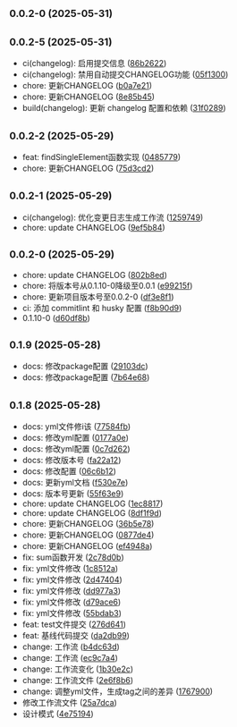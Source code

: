 ## <small>0.0.2-0 (2025-05-31)</small>




## <small>0.0.2-5 (2025-05-31)</small>

* ci(changelog): 启用提交信息 ([86b2622](https://github.com/jcz-sudo4770/duyi/commit/86b2622))
* ci(changelog): 禁用自动提交CHANGELOG功能 ([05f1300](https://github.com/jcz-sudo4770/duyi/commit/05f1300))
* chore: 更新CHANGELOG ([b0a7e21](https://github.com/jcz-sudo4770/duyi/commit/b0a7e21))
* chore: 更新CHANGELOG ([8e85b45](https://github.com/jcz-sudo4770/duyi/commit/8e85b45))
* build(changelog): 更新 changelog 配置和依赖 ([31f0289](https://github.com/jcz-sudo4770/duyi/commit/31f0289))



## <small>0.0.2-2 (2025-05-29)</small>

* feat: findSingleElement函数实现 ([0485779](https://github.com/jcz-sudo4770/duyi/commit/0485779))
* chore: 更新CHANGELOG ([75d3cd2](https://github.com/jcz-sudo4770/duyi/commit/75d3cd2))



## <small>0.0.2-1 (2025-05-29)</small>

* ci(changelog): 优化变更日志生成工作流 ([1259749](https://github.com/jcz-sudo4770/duyi/commit/1259749))
* chore: update CHANGELOG ([9ef5b84](https://github.com/jcz-sudo4770/duyi/commit/9ef5b84))



## <small>0.0.2-0 (2025-05-29)</small>

* chore: update CHANGELOG ([802b8ed](https://github.com/jcz-sudo4770/duyi/commit/802b8ed))
* chore: 将版本号从0.1.10-0降级至0.0.1 ([e99215f](https://github.com/jcz-sudo4770/duyi/commit/e99215f))
* chore: 更新项目版本号至0.0.2-0 ([df3e8f1](https://github.com/jcz-sudo4770/duyi/commit/df3e8f1))
* ci: 添加 commitlint 和 husky 配置 ([f8b90d9](https://github.com/jcz-sudo4770/duyi/commit/f8b90d9))
* 0.1.10-0 ([d60df8b](https://github.com/jcz-sudo4770/duyi/commit/d60df8b))



## <small>0.1.9 (2025-05-28)</small>

* docs: 修改package配置 ([29103dc](https://github.com/jcz-sudo4770/duyi/commit/29103dc))
* docs: 修改package配置 ([7b64e68](https://github.com/jcz-sudo4770/duyi/commit/7b64e68))



## <small>0.1.8 (2025-05-28)</small>

* docs: yml文件修i该 ([77584fb](https://github.com/jcz-sudo4770/duyi/commit/77584fb))
* docs: 修改yml配置 ([0177a0e](https://github.com/jcz-sudo4770/duyi/commit/0177a0e))
* docs: 修改yml配置 ([0c7d262](https://github.com/jcz-sudo4770/duyi/commit/0c7d262))
* docs: 修改版本号 ([fa22a12](https://github.com/jcz-sudo4770/duyi/commit/fa22a12))
* docs: 修改配置 ([06c6b12](https://github.com/jcz-sudo4770/duyi/commit/06c6b12))
* docs: 更新yml文档 ([f530e7e](https://github.com/jcz-sudo4770/duyi/commit/f530e7e))
* docs: 版本号更新 ([55f63e9](https://github.com/jcz-sudo4770/duyi/commit/55f63e9))
* chore: update CHANGELOG ([1ec8817](https://github.com/jcz-sudo4770/duyi/commit/1ec8817))
* chore: update CHANGELOG ([8df1f9d](https://github.com/jcz-sudo4770/duyi/commit/8df1f9d))
* chore: 更新CHANGELOG ([36b5e78](https://github.com/jcz-sudo4770/duyi/commit/36b5e78))
* chore: 更新CHANGELOG ([0877de4](https://github.com/jcz-sudo4770/duyi/commit/0877de4))
* chore: 更新CHANGELOG ([ef4948a](https://github.com/jcz-sudo4770/duyi/commit/ef4948a))
* fix: sum函数开发 ([2c78d0b](https://github.com/jcz-sudo4770/duyi/commit/2c78d0b))
* fix: yml文件修改 ([1c8512a](https://github.com/jcz-sudo4770/duyi/commit/1c8512a))
* fix: yml文件修改 ([2d47404](https://github.com/jcz-sudo4770/duyi/commit/2d47404))
* fix: yml文件修改 ([dd977a3](https://github.com/jcz-sudo4770/duyi/commit/dd977a3))
* fix: yml文件修改 ([d79ace6](https://github.com/jcz-sudo4770/duyi/commit/d79ace6))
* fix: yml文件修改 ([55bdab3](https://github.com/jcz-sudo4770/duyi/commit/55bdab3))
* feat: test文件提交 ([276d641](https://github.com/jcz-sudo4770/duyi/commit/276d641))
* feat: 基线代码提交 ([da2db99](https://github.com/jcz-sudo4770/duyi/commit/da2db99))
* change: 工作流 ([b4dc63d](https://github.com/jcz-sudo4770/duyi/commit/b4dc63d))
* change: 工作流 ([ec9c7a4](https://github.com/jcz-sudo4770/duyi/commit/ec9c7a4))
* change: 工作流变化 ([1b30e2c](https://github.com/jcz-sudo4770/duyi/commit/1b30e2c))
* change: 工作流文件 ([2e6f8b6](https://github.com/jcz-sudo4770/duyi/commit/2e6f8b6))
* change: 调整yml文件，生成tag之间的差异 ([1767900](https://github.com/jcz-sudo4770/duyi/commit/1767900))
* 修改工作流文件 ([25a7dca](https://github.com/jcz-sudo4770/duyi/commit/25a7dca))
* 设计模式 ([4e75194](https://github.com/jcz-sudo4770/duyi/commit/4e75194))



